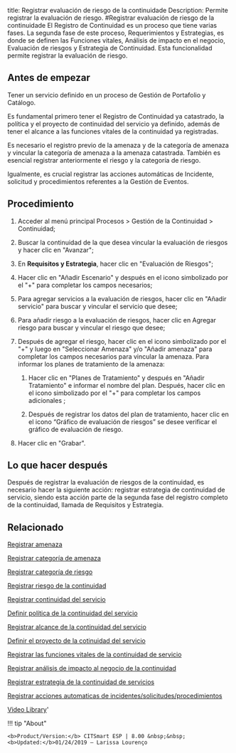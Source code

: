 title: Registrar evaluación de riesgo de la continuidade
Description: Permite registrar la evaluación de riesgo.
#Registrar evaluación de riesgo de la continuidade
El Registro de Continuidad es un proceso que tiene varias fases. La segunda fase de este proceso, Requerimientos y Estrategias, es donde se definen las Funciones vitales, Análisis de impacto en el negocio, Evaluación de riesgos y Estrategia de Continuidad. Esta funcionalidad permite registrar la evaluación de riesgo.

Antes de empezar
----------------

Tener un servicio definido en un proceso de Gestión de Portafolio y Catálogo.

Es fundamental primero tener el Registro de Continuidad ya catastrado, la
política y el proyecto de continuidad del servicio ya definido, además de tener
el alcance a las funciones vitales de la continuidad ya registradas.

Es necesario el registro previo de la amenaza y de la categoría de amenaza y
vincular la categoría de amenaza a la amenaza catastrada. También es esencial
registrar anteriormente el riesgo y la categoría de riesgo.

Igualmente, es crucial registrar las acciones automáticas de Incidente,
solicitud y procedimientos referentes a la Gestión de Eventos.

Procedimiento
-------------

1.  Acceder al menú principal Procesos \> Gestión de la Continuidad \>
    Continuidad;

2.  Buscar la continuidad de la que desea vincular la evaluación de riesgos y
    hacer clic en "Avanzar";

3.  En **Requisitos y Estrategia**, hacer clic en "Evaluación de Riesgos";

4.  Hacer clic en "Añadir Escenario" y después en el icono simbolizado por el
    "+" para completar los campos necesarios;

5.  Para agregar servicios a la evaluación de riesgos, hacer clic en "Añadir
    servicio" para buscar y vincular el servicio que desee;

6.  Para añadir riesgo a la evaluación de riesgos, hacer clic en Agregar riesgo
    para buscar y vincular el riesgo que desee;

7.  Después de agregar el riesgo, hacer clic en el icono simbolizado por el
    "+" y luego en "Seleccionar Amenaza" y/o "Añadir amenaza" para completar los
    campos necesarios para vincular la amenaza. Para informar los planes de
    tratamiento de la amenaza:

    1.  Hacer clic en "Planes de Tratamiento" y después en "Añadir Tratamiento"
        e informar el nombre del plan. Después, hacer clic en el
        icono simbolizado por el "+" para completar los campos adicionales ;

    2.  Después de registrar los datos del plan de tratamiento, hacer clic en el
        icono “Gráfico de evaluación de riesgos” se desee verificar el gráfico
        de evaluación de riesgo.

8.  Hacer clic en "Grabar".

Lo que hacer después
------------------------

Después de registrar la evaluación de riesgos de la continuidad, es necesario
hacer la siguiente acción: registrar estrategia de continuidad de servicio,
siendo esta acción parte de la segunda fase del registro completo de la
continuidad, llamada de Requisitos y Estrategia.

Relacionado
----------------

[Registrar amenaza](/es-es/citsmart-esp-8/processes/continuity/use/register-threat.html)

[Registrar categoría de amenaza](/es-es/citsmart-esp-8/processes/continuity/use/threat-category.html)

[Registrar categoría de riesgo](/es-es/citsmart-esp-8/processes/continuity/use/risk-category.html)

[Registrar riesgo de la continuidad](/es-es/citsmart-esp-8/processes/continuity/use/register-continuity-risk.html)

[Registrar continuidad del servicio](/es-es/citsmart-esp-8/processes/continuity/use/register-service-continuity.html)

[Definir política de la continuidad del servicio](/es-es/citsmart-esp-8/processes/continuity/use/continuity-policy.html)

[Registrar alcance de la continuidad del servicio](/es-es/citsmart-esp-8/processes/continuity/use/service-continuity-scope.html)

[Definir el proyecto de la cotinuidad del servicio](/es-es/citsmart-esp-8/processes/continuity/use/service-continuity-project.html)

[Registrar las funciones vitales de la continuidad de servicio](/es-es/citsmart-esp-8/processes/continuity/use/continuity-vital-functions.html)

[Registrar análisis de impacto al negocio de la continuidad](/es-es/citsmart-esp-8/processes/continuity/use/impact-analysis-continuity-business.html)

[Registrar estrategia de la continuidad de servicios](/es-es/citsmart-esp-8/processes/continuity/use/service-continuity-strategy.html)

[Registrar acciones automaticas de incidentes/solicitudes/procedimientos](/es-es/citsmart-esp-8/additional-features/automation-of-operation/configuration/register-automatic-actions-incident-request-procedure.html)

<i class='fa fa-youtube-play  fa-2x' style='color:#97ce17;vertical-align: middle;'> </i> [Video Library](https://www.youtube.com/playlist?list=PLB5qK2uzf2RMHcgQuDIzcuLqoHXYfihz1)'

!!! tip "About"

    <b>Product/Version:</b> CITSmart ESP | 8.00 &nbsp;&nbsp;
    <b>Updated:</b>01/24/2019 – Larissa Lourenço

